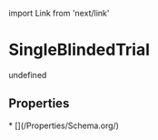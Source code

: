import Link from 'next/link'
# SingleBlindedTrial

undefined

## Properties

<Grid>
* [](/Properties/Schema.org/)

</Grid>

